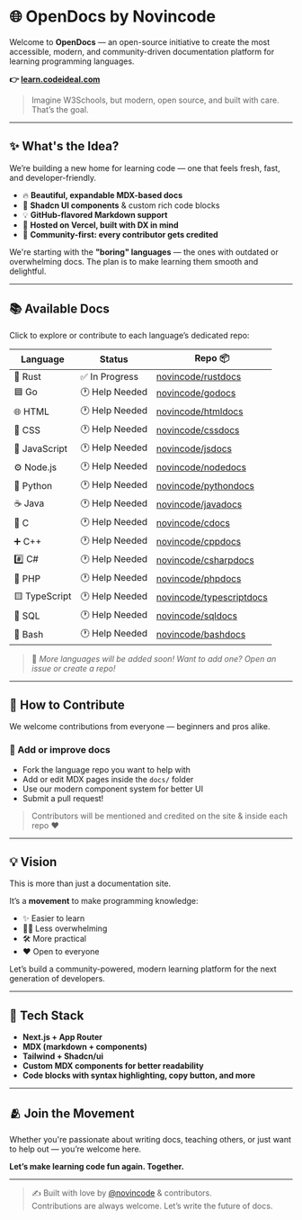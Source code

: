 # 🌐 OpenDocs by Novincode

Welcome to **OpenDocs** — an open-source initiative to create the most accessible, modern, and community-driven documentation platform for learning programming languages.

**👉 [learn.codeideal.com](https://learn.codeideal.com)**

> Imagine W3Schools, but modern, open source, and built with care. That’s the goal.

---

## ✨ What's the Idea?

We’re building a new home for learning code — one that feels fresh, fast, and developer-friendly.

- 🔥 **Beautiful, expandable MDX-based docs**  
- 🧩 **Shadcn UI components** & custom rich code blocks  
- 💡 **GitHub-flavored Markdown support**  
- 🚀 **Hosted on Vercel, built with DX in mind**  
- 🤝 **Community-first: every contributor gets credited**

We're starting with the **"boring" languages** — the ones with outdated or overwhelming docs. The plan is to make learning them smooth and delightful.

---

## 📚 Available Docs

Click to explore or contribute to each language’s dedicated repo:

| Language      | Status        | Repo 📦 |
| ------------- | -------------- | ------- |
| 🦀 Rust        | ✅ In Progress | [novincode/rustdocs](https://github.com/novincode/rustdocs) |
| 🟦 Go          | 🕐 Help Needed | [novincode/godocs](https://github.com/novincode/godocs) |
| 🌐 HTML        | 🕐 Help Needed | [novincode/htmldocs](https://github.com/novincode/htmldocs) |
| 🎨 CSS         | 🕐 Help Needed | [novincode/cssdocs](https://github.com/novincode/cssdocs) |
| 📜 JavaScript  | 🕐 Help Needed | [novincode/jsdocs](https://github.com/novincode/jsdocs) |
| ⚙️ Node.js     | 🕐 Help Needed | [novincode/nodedocs](https://github.com/novincode/nodedocs) |
| 🐍 Python      | 🕐 Help Needed | [novincode/pythondocs](https://github.com/novincode/pythondocs) |
| ☕ Java         | 🕐 Help Needed | [novincode/javadocs](https://github.com/novincode/javadocs) |
| 🧮 C           | 🕐 Help Needed | [novincode/cdocs](https://github.com/novincode/cdocs) |
| ➕ C++         | 🕐 Help Needed | [novincode/cppdocs](https://github.com/novincode/cppdocs) |
| #️⃣ C#         | 🕐 Help Needed | [novincode/csharpdocs](https://github.com/novincode/csharpdocs) |
| 🐘 PHP         | 🕐 Help Needed | [novincode/phpdocs](https://github.com/novincode/phpdocs) |
| 🟨 TypeScript  | 🕐 Help Needed | [novincode/typescriptdocs](https://github.com/novincode/typescriptdocs) |
| 🥑 SQL         | 🕐 Help Needed | [novincode/sqldocs](https://github.com/novincode/sqldocs) |
| 🔵 Bash        | 🕐 Help Needed | [novincode/bashdocs](https://github.com/novincode/bashdocs) |


> 🧠 *More languages will be added soon! Want to add one? Open an issue or create a repo!*

---

## 🤝 How to Contribute

We welcome contributions from everyone — beginners and pros alike.

### 🔧 Add or improve docs

- Fork the language repo you want to help with
- Add or edit MDX pages inside the `docs/` folder
- Use our modern component system for better UI
- Submit a pull request!

> Contributors will be mentioned and credited on the site & inside each repo ❤️

---

## 💡 Vision

This is more than just a documentation site.

It’s a **movement** to make programming knowledge:
- ✨ Easier to learn
- 🧘‍♂️ Less overwhelming
- 🛠️ More practical
- ❤️ Open to everyone

Let’s build a community-powered, modern learning platform for the next generation of developers.

---

## 🧪 Tech Stack

- **Next.js + App Router**
- **MDX (markdown + components)**
- **Tailwind + Shadcn/ui**
- **Custom MDX components for better readability**
- **Code blocks with syntax highlighting, copy button, and more**

---

## 🫂 Join the Movement

Whether you're passionate about writing docs, teaching others, or just want to help out — you’re welcome here.

**Let’s make learning code fun again. Together.**

---

> ✍️ Built with love by [@novincode](https://github.com/novincode) & contributors.  
> Contributions are always welcome. Let’s write the future of docs.
